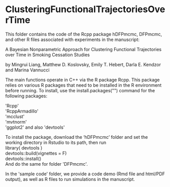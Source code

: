 # ClusteringFunctionalTrajectoriesOverTime

This folder contains the code of the Rcpp package hDFPmcmc, DFPmcmc, and other R files associated with experiments in the manuscript:

A Bayesian Nonparametric Approach for Clustering Functional Trajectories over Time in Smoking Cessation Studies

by Mingrui Liang, Matthew D. Koslovsky, Emily T. Hebert, Darla E. Kendzor and Marina Vannucci

The main functions operate in C++ via the R package Rcpp. 
This package relies on various R packages that need to be installed in the R environment before running. 
To install, use the install.packages("") command for the following packages:  

'Rcpp'   
'RcppArmadillo'  
'mcclust'   
'mvtnorm'  
'ggplot2'
and also 
'devtools'

To install the package, download the ‘hDFPmcmc’ folder and set the working directory in Rstudio to its path, then run  
library( devtools )  
devtools::build(vignettes = F)  
devtools::install()  
And do the same for folder 'DFPmcmc'.

In the 'sample code' folder, we provide a code demo (Rmd file and html/PDF output), as well as R files to run simulations in the manuscript. 
